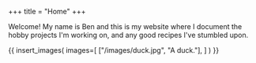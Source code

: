 +++
title = "Home"
+++

Welcome! My name is Ben and this is my website where I document the hobby
projects I'm working on, and any good recipes I've stumbled upon.

{{
    insert_images(
        images=[
            ["/images/duck.jpg", "A duck."],
        ]
    )
}}
